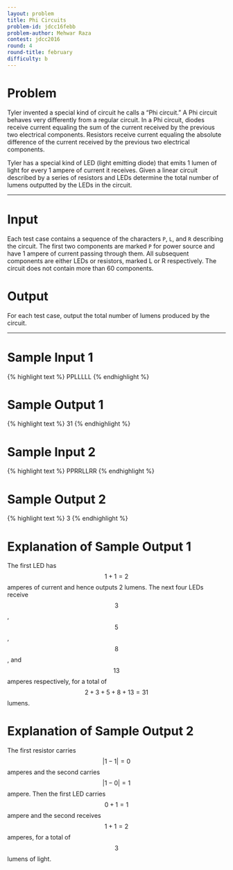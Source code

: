 ```yaml
---
layout: problem
title: Phi Circuits
problem-id: jdcc16febb
problem-author: Mehwar Raza
contest: jdcc2016
round: 4
round-title: february
difficulty: b
---
```


# Problem
Tyler invented a special kind of circuit he calls a “Phi circuit.” A Phi circuit behaves very differently from a regular circuit. In a Phi circuit, diodes receive current equaling the sum of the current received by the previous two electrical components. Resistors receive current equaling the absolute difference of the current received by the previous two electrical components.

Tyler has a special kind of LED (light emitting diode) that emits 1 lumen of light for every 1 ampere of current it receives. Given a linear circuit described by a series of resistors and LEDs determine the total number of lumens outputted by the LEDs in the circuit.

---

# Input
Each test case contains a sequence of the characters `P`, `L`, and `R` describing the circuit. The first two components are marked `P` for power source and have 1 ampere of current passing through them. All subsequent components are either LEDs or resistors, marked L or R respectively. The circuit does not contain more than 60 components.

# Output
For each test case, output the total number of lumens produced by the circuit.

---

# Sample Input 1
{% highlight text %}
PPLLLLL
{% endhighlight %}

# Sample Output 1
{% highlight text %}
31
{% endhighlight %}

# Sample Input 2
{% highlight text %}
PPRRLLRR
{% endhighlight %}

# Sample Output 2
{% highlight text %}
3
{% endhighlight %}

# Explanation of Sample Output 1
The first LED has $$1 + 1 = 2$$ amperes of current and hence outputs 2 lumens. The next four LEDs receive $$3$$, $$5$$, $$8$$, and $$13$$ amperes respectively, for a total of $$2 + 3 + 5 + 8 + 13 = 31$$ lumens.

# Explanation of Sample Output 2
The first resistor carries $$|1 − 1| = 0$$ amperes and the second carries $$|1 − 0| = 1$$ ampere. Then the first LED carries $$0 + 1 = 1$$ ampere and the second receives $$1 + 1 = 2$$ amperes, for a total of $$3$$ lumens of light.
